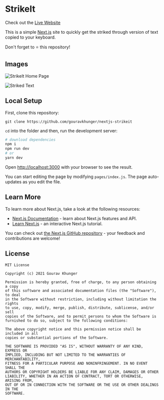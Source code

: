 # StrikeIt

Check out the [Live Website](https://strikeit.ml)

This is a simple [Next.js](https://nextjs.org/) site to quickly get the striked through version of text copied to your keyboard.

Don't forget to ⭐️ this repository!

## Images

![StrikeIt Home Page](https://raw.githubusercontent.com/gouravkhunger/nextjs-strikeit/main/media/one.png)

![Striked Text](https://raw.githubusercontent.com/gouravkhunger/nextjs-strikeit/main/media/two.png)

## Local Setup

First, clone this repository:

```
git clone https://github.com/gouravkhunger/nextjs-strikeit
```

`cd` into the folder and then, run the development server:

```bash
# download dependencies
npm i
npm run dev
# or
yarn dev
```

Open [http://localhost:3000](http://localhost:3000) with your browser to see the result.

You can start editing the page by modifying `pages/index.js`. The page auto-updates as you edit the file.

## Learn More

To learn more about Next.js, take a look at the following resources:

- [Next.js Documentation](https://nextjs.org/docs) - learn about Next.js features and API.
- [Learn Next.js](https://nextjs.org/learn) - an interactive Next.js tutorial.

You can check out [the Next.js GitHub repository](https://github.com/vercel/next.js/) - your feedback and contributions are welcome!

## License

```
MIT License

Copyright (c) 2021 Gourav Khunger

Permission is hereby granted, free of charge, to any person obtaining a copy
of this software and associated documentation files (the "Software"), to deal
in the Software without restriction, including without limitation the rights
to use, copy, modify, merge, publish, distribute, sublicense, and/or sell
copies of the Software, and to permit persons to whom the Software is
furnished to do so, subject to the following conditions:

The above copyright notice and this permission notice shall be included in all
copies or substantial portions of the Software.

THE SOFTWARE IS PROVIDED "AS IS", WITHOUT WARRANTY OF ANY KIND, EXPRESS OR
IMPLIED, INCLUDING BUT NOT LIMITED TO THE WARRANTIES OF MERCHANTABILITY,
FITNESS FOR A PARTICULAR PURPOSE AND NONINFRINGEMENT. IN NO EVENT SHALL THE
AUTHORS OR COPYRIGHT HOLDERS BE LIABLE FOR ANY CLAIM, DAMAGES OR OTHER
LIABILITY, WHETHER IN AN ACTION OF CONTRACT, TORT OR OTHERWISE, ARISING FROM,
OUT OF OR IN CONNECTION WITH THE SOFTWARE OR THE USE OR OTHER DEALINGS IN THE
SOFTWARE.
```
